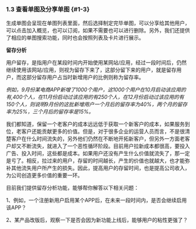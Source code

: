 ### 1.3 查看单图及分享单图 {#1-3}

生成单图会呈现在单图列表里面，然后选择制定完毕单图，可以分享给其他用户，可以点击加入概览，也可以订阅，如果不需要也可以进行删除。另外，我们还提供了相应的单图搜索功能，同时也会按照列表及卡片进行展示。

**留存分析**

用户留存，是指用户在某段时间内开始使用某网站/应用，经过一段时间后，仍然继续使用该网站/应用，则视为留存下来了，这部分留下来的用户，就是留存用户，而这部分留存用户占当时新增用户的比例则称为留存率。

_例如，9月份某电商APP新增了1000个用户，这1000个用户在10月启动该应用的有,400个人，在11月份启动过该应用的有250个人，在12月份启动过该应用的有150个人，则说明9月份的这批新增用户一个月后的留存率为40%，两个月的留存率为25%，三个月后的留存率是15%。_

我们都知道，保留一个老客户的成本远远低于获取一个新客户的成本，如果服务到位，老客户还能贡献更多的价值。但是，对于很多企业的运营人员而言，不是很清楚客户在什么时间流失的，另外他们仍然在不断地开拓新客户，但另外一方面老客户却又不断流失，就进入了一个恶性循环阶段。目前用户拉新成本都很高，要投入广告、投入时间，这些都是成本。如果用户还没有产生什么价值就流失了，那一定是亏了。相反，拉过来的用户，存留的时间越长，产生的价值也就越大，也才能弥补其他流失用户所产生的损失。因此，提高用户的存留时间，也是提高公司收入，为公司创造更多价值的重要一环。

目前我们提供留存分析功能，能够帮你解答以下相关问题：

1、例如，一个注册新用户启用某个APP后，在未来一段时间内，是否会继续启用该APP？

2、某产品改版后，观察一下是否会因为新功能上线后，能够用户的粘性更强了？